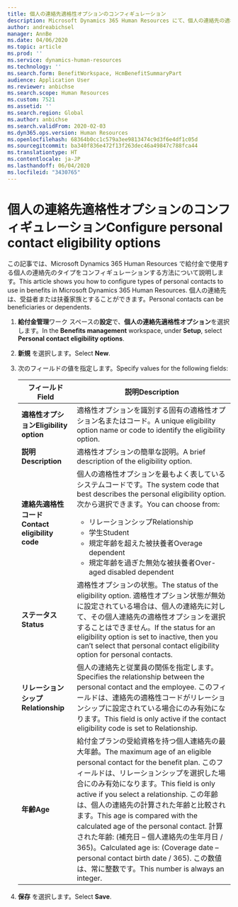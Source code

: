 ```yaml
---
title: 個人の連絡先適格性オプションのコンフィギュレーション
description: Microsoft Dynamics 365 Human Resources にて、個人の連絡先の適格性オプションをコンフィギュレーションします。 個人の連絡先は、受益者または扶養家族とすることができます。
author: andreabichsel
manager: AnnBe
ms.date: 04/06/2020
ms.topic: article
ms.prod: ''
ms.service: dynamics-human-resources
ms.technology: ''
ms.search.form: BenefitWorkspace, HcmBenefitSummaryPart
audience: Application User
ms.reviewer: anbichse
ms.search.scope: Human Resources
ms.custom: 7521
ms.assetid: ''
ms.search.region: Global
ms.author: anbichse
ms.search.validFrom: 2020-02-03
ms.dyn365.ops.version: Human Resources
ms.openlocfilehash: 68364b0cc1c579a3ee9813474c9d3f6e4df1c05d
ms.sourcegitcommit: ba340f836e472f13f263dec46a49847c788fca44
ms.translationtype: HT
ms.contentlocale: ja-JP
ms.lasthandoff: 06/04/2020
ms.locfileid: "3430765"
---
```

# <a name="configure-personal-contact-eligibility-options"></a><span data-ttu-id="9a710-104">個人の連絡先適格性オプションのコンフィギュレーション</span><span class="sxs-lookup"><span data-stu-id="9a710-104">Configure personal contact eligibility options</span></span>

<span data-ttu-id="9a710-105">この記事では、Microsoft Dynamics 365 Human Resources で給付金で使用する個人の連絡先のタイプをコンフィギュレーションする方法について説明します。</span><span class="sxs-lookup"><span data-stu-id="9a710-105">This article shows you how to configure types of personal contacts to use in benefits in Microsoft Dynamics 365 Human Resources.</span></span> <span data-ttu-id="9a710-106">個人の連絡先は、受益者または扶養家族とすることができます。</span><span class="sxs-lookup"><span data-stu-id="9a710-106">Personal contacts can be beneficiaries or dependents.</span></span> 

1. <span data-ttu-id="9a710-107">**給付金管理**ワーク スペースの**設定**で、**個人の連絡先適格性オプション**を選択します。</span><span class="sxs-lookup"><span data-stu-id="9a710-107">In the **Benefits management** workspace, under **Setup**, select **Personal contact eligibility options**.</span></span>

2. <span data-ttu-id="9a710-108">**新規** を選択します。</span><span class="sxs-lookup"><span data-stu-id="9a710-108">Select **New**.</span></span>

3. <span data-ttu-id="9a710-109">次のフィールドの値を指定します。</span><span class="sxs-lookup"><span data-stu-id="9a710-109">Specify values for the following fields:</span></span>

   | <span data-ttu-id="9a710-110">フィールド</span><span class="sxs-lookup"><span data-stu-id="9a710-110">Field</span></span> | <span data-ttu-id="9a710-111">説明</span><span class="sxs-lookup"><span data-stu-id="9a710-111">Description</span></span> |
   | --- | --- |
   | <span data-ttu-id="9a710-112">**適格性オプション**</span><span class="sxs-lookup"><span data-stu-id="9a710-112">**Eligibility option**</span></span> | <span data-ttu-id="9a710-113">適格性オプションを識別する固有の適格性オプション名またはコード。</span><span class="sxs-lookup"><span data-stu-id="9a710-113">A unique eligibility option name or code to identify the eligibility option.</span></span> |
   | <span data-ttu-id="9a710-114">**説明**</span><span class="sxs-lookup"><span data-stu-id="9a710-114">**Description**</span></span> | <span data-ttu-id="9a710-115">適格性オプションの簡単な説明。</span><span class="sxs-lookup"><span data-stu-id="9a710-115">A brief description of the eligibility option.</span></span> |
   | <span data-ttu-id="9a710-116">**連絡先適格性コード**</span><span class="sxs-lookup"><span data-stu-id="9a710-116">**Contact eligibility code**</span></span> | <span data-ttu-id="9a710-117">個人の適格性オプションを最もよく表しているシステムコードです。</span><span class="sxs-lookup"><span data-stu-id="9a710-117">The system code that best describes the personal eligibility option.</span></span> <span data-ttu-id="9a710-118">次から選択できます。</span><span class="sxs-lookup"><span data-stu-id="9a710-118">You can choose from:</span></span> <ul><li><span data-ttu-id="9a710-119">リレーションシップ</span><span class="sxs-lookup"><span data-stu-id="9a710-119">Relationship</span></span></li><li><span data-ttu-id="9a710-120">学生</span><span class="sxs-lookup"><span data-stu-id="9a710-120">Student</span></span></li><li><span data-ttu-id="9a710-121">規定年齢を超えた被扶養者</span><span class="sxs-lookup"><span data-stu-id="9a710-121">Overage dependent</span></span></li><li><span data-ttu-id="9a710-122">規定年齢を過ぎた無効な被扶養者</span><span class="sxs-lookup"><span data-stu-id="9a710-122">Over-aged disabled dependent</span></span></li></ul> |
   | <span data-ttu-id="9a710-123">**ステータス**</span><span class="sxs-lookup"><span data-stu-id="9a710-123">**Status**</span></span> | <span data-ttu-id="9a710-124">適格性オプションの状態。</span><span class="sxs-lookup"><span data-stu-id="9a710-124">The status of the eligibility option.</span></span> <span data-ttu-id="9a710-125">適格性オプション状態が無効に設定されている場合は、個人の連絡先に対して、その個人連絡先の適格性オプションを選択することはできません。</span><span class="sxs-lookup"><span data-stu-id="9a710-125">If the status for an eligibility option is set to inactive, then you can’t select that personal contact eligibility option for personal contacts.</span></span> |
   | <span data-ttu-id="9a710-126">**リレーションシップ**</span><span class="sxs-lookup"><span data-stu-id="9a710-126">**Relationship**</span></span> | <span data-ttu-id="9a710-127">個人の連絡先と従業員の関係を指定します。</span><span class="sxs-lookup"><span data-stu-id="9a710-127">Specifies the relationship between the personal contact and the employee.</span></span> <span data-ttu-id="9a710-128">このフィールドは、連絡先の適格性コードがリレーションシップに設定されている場合にのみ有効になります。</span><span class="sxs-lookup"><span data-stu-id="9a710-128">This field is only active if the contact eligibility code is set to Relationship.</span></span> |
   | <span data-ttu-id="9a710-129">**年齢**</span><span class="sxs-lookup"><span data-stu-id="9a710-129">**Age**</span></span> | <span data-ttu-id="9a710-130">給付金プランの受給資格を持つ個人連絡先の最大年齢。</span><span class="sxs-lookup"><span data-stu-id="9a710-130">The maximum age of an eligible personal contact for the benefit plan.</span></span> <span data-ttu-id="9a710-131">このフィールドは、リレーションシップを選択した場合にのみ有効になります。</span><span class="sxs-lookup"><span data-stu-id="9a710-131">This field is only active if you select a relationship.</span></span> <span data-ttu-id="9a710-132">この年齢は、個人の連絡先の計算された年齢と比較されます。</span><span class="sxs-lookup"><span data-stu-id="9a710-132">This age is compared with the calculated age of the personal contact.</span></span> <span data-ttu-id="9a710-133">計算された年齢: (補充日 – 個人連絡先の生年月日 / 365)。</span><span class="sxs-lookup"><span data-stu-id="9a710-133">Calculated age is: (Coverage date – personal contact birth date / 365).</span></span> <span data-ttu-id="9a710-134">この数値は、常に整数です。</span><span class="sxs-lookup"><span data-stu-id="9a710-134">This number is always an integer.</span></span> |

4. <span data-ttu-id="9a710-135">**保存** を選択します。</span><span class="sxs-lookup"><span data-stu-id="9a710-135">Select **Save**.</span></span> 
